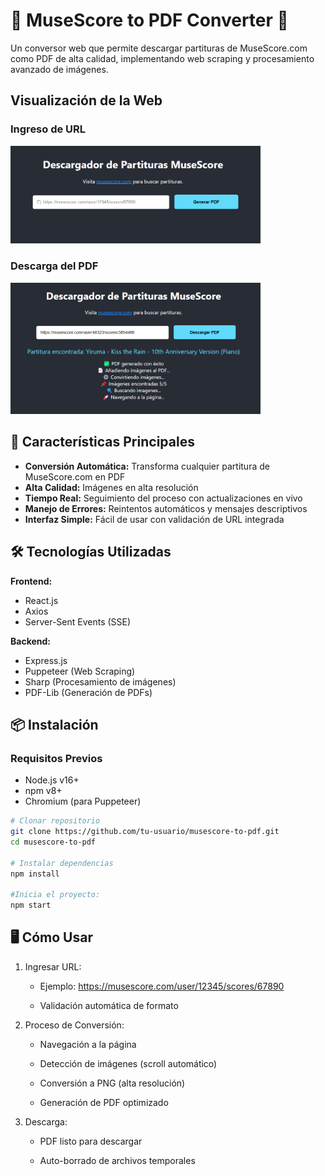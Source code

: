 # 🎼 MuseScore to PDF Converter 🎵

Un conversor web que permite descargar partituras de MuseScore.com como PDF de alta calidad, implementando web scraping y procesamiento avanzado de imágenes.

## Visualización de la Web

### Ingreso de URL
<img src="fronted/src/assets/image1.png" alt="picture 1" width="400"/>

### Descarga del PDF
<img src="fronted/src/assets/image2.png" alt="picture 2" width="400"/>


## 🌟 Características Principales

- **Conversión Automática:** Transforma cualquier partitura de MuseScore.com en PDF
- **Alta Calidad:** Imágenes en alta resolución
- **Tiempo Real:** Seguimiento del proceso con actualizaciones en vivo
- **Manejo de Errores:** Reintentos automáticos y mensajes descriptivos
- **Interfaz Simple:** Fácil de usar con validación de URL integrada

## 🛠 Tecnologías Utilizadas

**Frontend:**
- React.js
- Axios
- Server-Sent Events (SSE)

**Backend:**
- Express.js
- Puppeteer (Web Scraping)
- Sharp (Procesamiento de imágenes)
- PDF-Lib (Generación de PDFs)

## 📦 Instalación

### Requisitos Previos
- Node.js v16+
- npm v8+
- Chromium (para Puppeteer)

```bash
# Clonar repositorio
git clone https://github.com/tu-usuario/musescore-to-pdf.git
cd musescore-to-pdf

# Instalar dependencias 
npm install

#Inicia el proyecto:
npm start
```

## 🖥 Cómo Usar
1. Ingresar URL:

    - Ejemplo: https://musescore.com/user/12345/scores/67890

    - Validación automática de formato

2. Proceso de Conversión:

    - Navegación a la página

    - Detección de imágenes (scroll automático)

    - Conversión a PNG (alta resolución)

    - Generación de PDF optimizado

3. Descarga:

    - PDF listo para descargar

    - Auto-borrado de archivos temporales